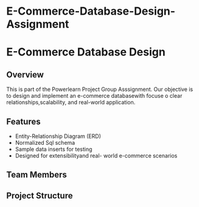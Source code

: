 # E-Commerce-Database-Design-Assignment

# E-Commerce Database Design

## Overview
This is part of the Powerlearn Project Group Asssignment. Our objective is to design and implement an e-commerce databasewith focuse o clear relationships,scalability, and real-world application.

## Features
- Entity-Relationship Diagram (ERD)
- Normalized Sql schema
- Sample data inserts for testing
- Designed for extensibilityand real- world e-commerce scenarios

 ## Team Members



 ## Project Structure
